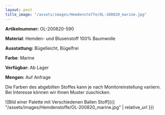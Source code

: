 ```yaml
---
layout: post
title_image: "/assets/images/Hemdenstoffe/OL-200820_marine.jpg"
---
```


**Artikelnummer:** OL-200820-590

**Material**: Hemden- und Blusenstoff 100% Baumwolle

**Ausstattung:** Bügelleicht, Bügelfrei

**Farbe**: Marine

**Verfügbar:** Ab Lager

**Mengen:** Auf Anfrage

Die Farben des abgebilten Stoffes kann je nach Monitoreinstellung variiern. Bei Interesse können wir Ihnen Muster zuschicken.


![Bild einer Palette mit Verschiedenen Ballen Stoff]({{ "/assets/images/Hemdenstoffe/OL-200820_marine.jpg" | relative_url }})


